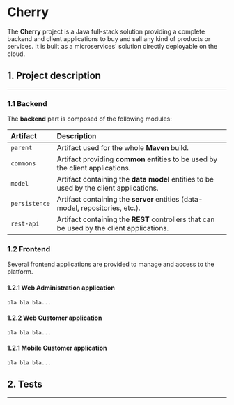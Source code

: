 # Cherry

The **Cherry** project is a Java full-stack solution providing a complete backend and client applications to buy and sell any kind of products 
or services. It is built as a microservices' solution directly deployable on the cloud. 

## 1. Project description

<hr>

### 1.1 Backend

The **backend** part is composed of the following modules: 

| Artifact      | Description                                                                               |
|:--------------|:------------------------------------------------------------------------------------------|
| `parent`      | Artifact used for the whole **Maven** build.                                              |
| `commons`     | Artifact providing **common** entities to be used by the client applications.             |
| `model`       | Artifact containing the **data model** entities to be used by the client applications.    |
| `persistence` | Artifact containing the **server** entities (data-model, repositories, etc.).             |
| `rest-api`    | Artifact containing the **REST** controllers that can be used by the client applications. |


### 1.2 Frontend

Several frontend applications are provided to manage and access to the platform.

#### 1.2.1 Web Administration application

`bla bla bla...`

#### 1.2.2 Web Customer application

`bla bla bla...`

#### 1.2.1 Mobile Customer application

`bla bla bla...`

## 2. Tests

<hr>

